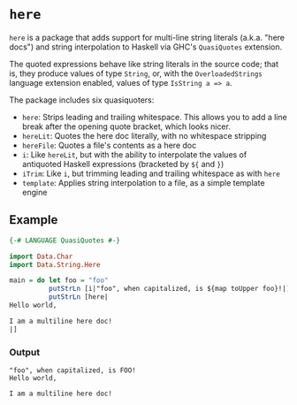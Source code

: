 # `here`

`here` is a package that adds support for multi-line string literals (a.k.a. "here docs") and string interpolation to Haskell via GHC's `QuasiQuotes` extension.

The quoted expressions behave like string literals in the source code; that is, they produce values of type `String`, or, with the `OverloadedStrings` language extension enabled, values of type `IsString a => a`.

The package includes six quasiquoters:

- `here`: Strips leading and trailing whitespace. This allows you to add a line break after the opening quote bracket, which looks nicer.
- `hereLit`: Quotes the here doc literally, with no whitespace stripping
- `hereFile`: Quotes a file's contents as a here doc
- `i`: Like `hereLit`, but with the ability to interpolate the values of antiquoted Haskell expressions (bracketed by `${` and `}`)
- `iTrim`: Like `i`, but trimming leading and trailing whitespace as with `here`
- `template`: Applies string interpolation to a file, as a simple template engine

## Example

````haskell
{-# LANGUAGE QuasiQuotes #-}

import Data.Char
import Data.String.Here

main = do let foo = "foo"
          putStrLn [i|"foo", when capitalized, is ${map toUpper foo}!|]
          putStrLn [here|
Hello world,

I am a multiline here doc!
|]
````

### Output

    "foo", when capitalized, is FOO!
    Hello world,

    I am a multiline here doc!
